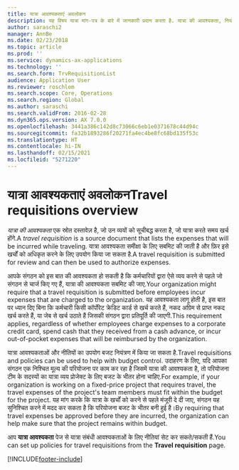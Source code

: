 ```yaml
---
title: यात्रा आवश्यकताएं अवलोकन
description: यह विषय यात्रा मांग-पत्र के बारे में जानकारी प्रदान करता है. यात्रा की आवश्यकता, नियोजित यात्रा व्यय को दस्तावेज़ीकृत करती है.
author: saraschi2
manager: AnnBe
ms.date: 02/23/2018
ms.topic: article
ms.prod: ''
ms.service: dynamics-ax-applications
ms.technology: ''
ms.search.form: TrvRequisitionList
audience: Application User
ms.reviewer: roschlom
ms.search.scope: Core, Operations
ms.search.region: Global
ms.author: saraschi
ms.search.validFrom: 2016-02-28
ms.dyn365.ops.version: AX 7.0.0
ms.openlocfilehash: 3441a386c142d8c73066c6eb1e0371678c44d94c
ms.sourcegitcommit: fa32b1893286f20271fa4ec4be8fc68bd135f53c
ms.translationtype: HT
ms.contentlocale: hi-IN
ms.lasthandoff: 02/15/2021
ms.locfileid: "5271220"
---
```

# <a name="travel-requisitions-overview"></a><span data-ttu-id="149e6-104">यात्रा आवश्यकताएं अवलोकन</span><span class="sxs-lookup"><span data-stu-id="149e6-104">Travel requisitions overview</span></span>

<span data-ttu-id="149e6-105">*यात्रा की आवश्यकता* एक स्रोत दस्तावेज़ है, जो उन व्ययों को सूचीबद्ध करता है, जो यात्रा करते समय खर्च होंगे.</span><span class="sxs-lookup"><span data-stu-id="149e6-105">A *travel requisition* is a source document that lists the expenses that will be incurred while traveling.</span></span> <span data-ttu-id="149e6-106">यात्रा आवश्यकता समीक्षा के लिए सबमिट की जाती है और फ़िर इसे खर्चों को अधिकृत करने के लिए उपयोग किया जा सकता है.</span><span class="sxs-lookup"><span data-stu-id="149e6-106">A travel requisition is submitted for review and can then be used to authorize expenses.</span></span>

<span data-ttu-id="149e6-107">आपके संगठन को इस बात की आवश्यकता हो सकती है कि कर्मचारियों द्वारा ऐसे व्यय करने से पहले जो संगठन से चार्ज किए गए हैं, यात्रा की आवश्यकता सबमिट की जाए.</span><span class="sxs-lookup"><span data-stu-id="149e6-107">Your organization might require that a travel requisition is submitted before employees incur expenses that are charged to the organization.</span></span> <span data-ttu-id="149e6-108">यह आवश्यकता लागू होती है, इस बात पर ध्यान दिए बिना कि कर्मचारी किसी कॉर्पोरेट क्रेडिट कार्ड से खर्च करते हैं, नकद अग्रिम से प्राप्त नकद खर्च करते हैं, या जेब से खर्च उठाते हैं जिसकी संगठन द्वारा प्रतिपूर्ति की जाएगी.</span><span class="sxs-lookup"><span data-stu-id="149e6-108">This requirement applies, regardless of whether employees charge expenses to a corporate credit card, spend cash that they received from a cash advance, or incur out-of-pocket expenses that will be reimbursed by the organization.</span></span>

<span data-ttu-id="149e6-109">यात्रा आवश्यकताओं और नीतियों का उपयोग बजट नियंत्रण में किया जा सकता है.</span><span class="sxs-lookup"><span data-stu-id="149e6-109">Travel requisitions and policies can be used to help with budget control.</span></span> <span data-ttu-id="149e6-110">उदाहरण के लिए, यदि आपका संगठन एक निश्चित मूल्य की परियोजना पर काम कर रहा है जिसमें यात्रा की आवश्यकता है, तो परियोजना टीम के सदस्यों का यात्रा व्यय प्रोजेक्ट के लिए बजट के भीतर होना चाहिए.</span><span class="sxs-lookup"><span data-stu-id="149e6-110">For example, if your organization is working on a fixed-price project that requires travel, the travel expenses of the project's team members must fit within the budget for the project.</span></span> <span data-ttu-id="149e6-111">यह मांग करके कि यात्रा के खर्चों को करने से पहले मंजूरी दे दी जाए, संगठन यह सुनिश्चित करने में मदद कर सकता है कि परियोजना बजट के भीतर बनी हुई है।</span><span class="sxs-lookup"><span data-stu-id="149e6-111">By requiring that travel expenses be approved before they are incurred, the organization can help make sure that the project remains within budget.</span></span>

<span data-ttu-id="149e6-112">आप **यात्रा आवश्यकता** पेज से यात्रा संबंधी आवश्यकताओं के लिए नीतियां सेट कर सकते/सकती हैं.</span><span class="sxs-lookup"><span data-stu-id="149e6-112">You can set up policies for travel requisitions from the **Travel requisition** page.</span></span>


[!INCLUDE[footer-include](../includes/footer-banner.md)]